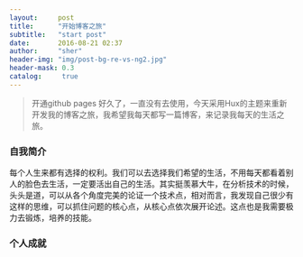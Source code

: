 ```yaml
---
layout:		post
title:		"开始博客之旅"
subtitle:	"start post"
date:		2016-08-21 02:37
author:		"sher"
header-img:	"img/post-bg-re-vs-ng2.jpg"
header-mask: 0.3
catalog:	 true
---
```


> 开通github pages 好久了，一直没有去使用，今天采用Hux的主题来重新开发我的博客之旅，我希望我每天都写一篇博客，来记录我每天的生活之旅。

### 自我简介

  每个人生来都有选择的权利。我们可以去选择我们希望的生活，不用每天都看着别人的脸色去生活，一定要活出自己的生活。其实挺羡慕大牛，在分析技术的时候，头头是道，可以从各个角度完美的论证一个技术点，相对而言，我发现自己很少有这样的思维，可以抓住问题的核心点，从核心点依次展开论述。这点也是我需要极力去锻炼，培养的技能。

### 个人成就


